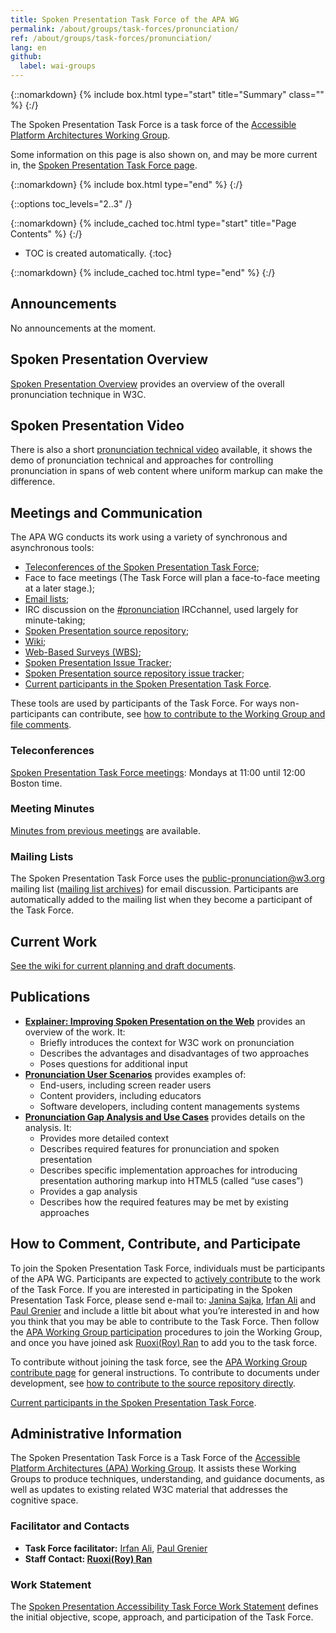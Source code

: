 ```yaml
---
title: Spoken Presentation Task Force of the APA WG
permalink: /about/groups/task-forces/pronunciation/
ref: /about/groups/task-forces/pronunciation/
lang: en
github:
  label: wai-groups
---
```


{::nomarkdown}
{% include box.html type="start" title="Summary" class="" %}
{:/}

The Spoken Presentation Task Force is a task force of the [Accessible Platform Architectures Working Group](/about/groups/apawg/).

Some information on this page is also shown on, and may be more current in, the [Spoken Presentation Task Force page](https://www.w3.org/groups/tf/pronunciation-tf/).

{::nomarkdown}
{% include box.html type="end" %}
{:/}

{::options toc_levels="2..3" /}

{::nomarkdown}
{% include_cached toc.html type="start" title="Page Contents" %}
{:/}

-   TOC is created automatically.
{:toc}

{::nomarkdown}
{% include_cached toc.html type="end" %}
{:/}

## Announcements

No announcements at the moment.

## Spoken Presentation Overview

[Spoken Presentation Overview](https://www.w3.org/WAI/pronunciation/) provides an overview of the overall pronunciation technique in W3C.

## Spoken Presentation Video

There is also a short [pronunciation technical video](https://ln.sync.com/dl/10e1a9c60/92faztk9-he4wbve6-twt5jp3h-zuh6brfd) available, it shows the demo of pronunciation technical and approaches for controlling pronunciation in spans of web content where uniform markup can make the difference.

## Meetings and Communication

The APA WG conducts its work using a variety of synchronous and asynchronous tools:

- [Teleconferences of the Spoken Presentation Task Force](#teleconferences);
- Face to face meetings (The Task Force will plan a face-to-face meeting at a later stage.);
- [Email lists](#mailing-lists);
- IRC discussion on the [#pronunciation](irc://irc.w3.org/pronunciation) IRCchannel, used largely for minute-taking;
- [Spoken Presentation source repository](https://github.com/w3c/pronunciation/);
- [Wiki](https://github.com/w3c/pronunciation/wiki/);
- [Web-Based Surveys (WBS)](https://www.w3.org/2002/09/wbs/110437/);
- [Spoken Presentation Issue Tracker](https://www.w3.org/WAI/APA/task-forces/pronunciation/track/);
- [Spoken Presentation source repository issue tracker](https://github.com/w3c/pronunciation/issues);
- [Current participants in the Spoken Presentation Task Force](https://www.w3.org/2000/09/dbwg/details?group=110437&public=1).

These tools are used by participants of the Task Force. For ways non-participants can contribute, see [how to contribute to the Working Group and file comments](/about/groups/apawg/contribute/).

### Teleconferences

[Spoken Presentation Task Force meetings](https://www.w3.org/2017/08/telecon-info_pronunciation): Mondays at 11:00 until 12:00 Boston time.

### Meeting Minutes

[Minutes from previous meetings](https://www.w3.org/WAI/APA/task-forces/pronunciation/minutes) are available.

### Mailing Lists

The Spoken Presentation Task Force uses the public-pronunciation@w3.org mailing list ([mailing list archives](https://lists.w3.org/Archives/Public/public-pronunciation/)) for email discussion. Participants are automatically added to the mailing list when they become a participant of the Task Force.

## Current Work

[See the wiki for current planning and draft documents](https://github.com/w3c/pronunciation/blob/master/README.md).

## Publications

- **[Explainer: Improving Spoken Presentation on the Web](https://www.w3.org/TR/pronunciation-explainer/)** provides an overview of the work. It:
    - Briefly introduces the context for W3C work on pronunciation
    - Describes the advantages and disadvantages of two approaches
    - Poses questions for additional input
- **[Pronunciation User Scenarios](https://www.w3.org/TR/pronunciation-user-scenarios/)** provides examples of:
    - End-users, including screen reader users
    - Content providers, including educators
    - Software developers, including content managements systems
- **[Pronunciation Gap Analysis and Use Cases](https://www.w3.org/TR/pronunciation-gap-analysis-and-use-cases/)** provides details on the analysis. It:
    - Provides more detailed context
    - Describes required features for pronunciation and spoken presentation
    - Describes specific implementation approaches for introducing presentation authoring markup into HTML5 (called “use cases”)
    - Provides a gap analysis
    - Describes how the required features may be met by existing approaches

## How to Comment, Contribute, and Participate

To join the Spoken Presentation Task Force, individuals must be participants of the APA WG. Participants are expected to [actively contribute](/about/groups/task-forces/pronunciation/work-statement/#participation) to the work of the Task Force. If you are interested in participating in the Spoken Presentation Task Force, please send e-mail to: [Janina Sajka](mailto:janina@rednote.net), [Irfan Ali](mailto:iali@ets.org) and [Paul Grenier](mailto:pgrenier@gmail.com) and include a little bit about what you’re interested in and how you think that you may be able to contribute to the Task Force. Then follow the [APA Working Group participation](/about/groups/apawg/participate/) procedures to join the Working Group, and once you have joined ask [Ruoxi(Roy) Ran](mailto:ran@w3.org) to add you to the task force.

To contribute without joining the task force, see the [APA Working Group contribute page](/about/groups/apawg/contribute/) for general instructions. To contribute to documents under development, see [how to contribute to the source repository directly](https://github.com/w3c/pronunciation/).

[Current participants in the Spoken Presentation Task Force](https://www.w3.org/2000/09/dbwg/details?group=110437&public=1).

## Administrative Information

The Spoken Presentation Task Force is a Task Force of the [Accessible Platform Architectures (APA) Working Group](/about/groups/apawg/). It assists these Working Groups to produce techniques, understanding, and guidance documents, as well as updates to existing related W3C material that addresses the cognitive space.

### Facilitator and Contacts

- **Task Force facilitator:** [Irfan Ali](mailto:iali@ets.org), [Paul Grenier](mailto:pgrenier@gmail.com)
- **Staff Contact: [Ruoxi(Roy) Ran](https://www.w3.org/People/roy/)**

### Work Statement

The [Spoken Presentation Accessibility Task Force Work Statement](/about/groups/task-forces/pronunciation/work-statement/) defines the initial objective, scope, approach, and participation of the Task Force.